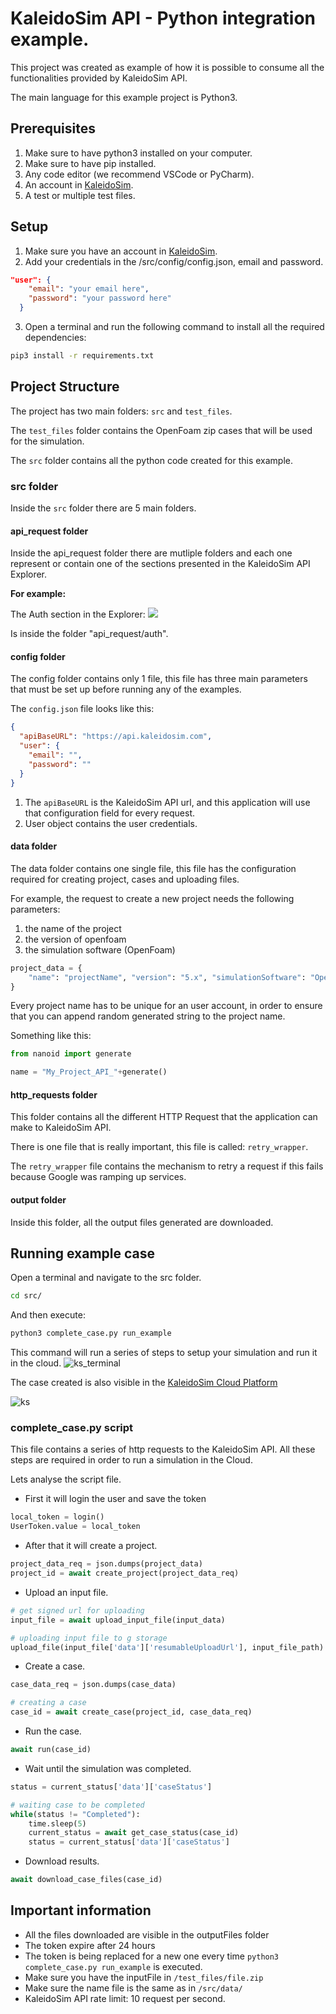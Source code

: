 # KaleidoSim API - Python integration example.

This project was created as example of how it is possible to consume all the functionalities provided by KaleidoSim API.

The main language for this example project is Python3.

## Prerequisites

1. Make sure to have python3 installed on your computer.
2. Make sure to have pip installed.
3. Any code editor (we recommend VSCode or PyCharm).
4. An account in [KaleidoSim](https://app.kaleidosim.com/register).
5. A test or multiple test files.

## Setup
1. Make sure you have an account in [KaleidoSim](https://app.kaleidosim.com/register).
2. Add your credentials in the /src/config/config.json, email and password.

```JSON
"user": {
    "email": "your email here",
    "password": "your password here"
  }
```
3. Open a terminal and run the following command to install all the required dependencies:

```bash
pip3 install -r requirements.txt
```

## Project Structure

The project has two main folders: `src` and `test_files`.

The `test_files` folder contains the OpenFoam zip cases that will be used for the simulation.

The `src` folder contains all the python code created for this example.

### **src folder**

Inside the `src` folder there are 5 main folders.

#### **api_request folder**
Inside the api_request folder there are mutliple folders and each one represent or contain one of the sections presented in the KaleidoSim API Explorer.

**For example:**

The Auth section in the Explorer:
<img src="./img_readme/Auth.png" tag="auth">

Is inside the folder "api_request/auth".

#### **config folder**

The config folder contains only 1 file, this file has three main parameters that must be set up before running any of the examples.

The `config.json` file looks like this:
```JSON
{
  "apiBaseURL": "https://api.kaleidosim.com",
  "user": {
    "email": "",
    "password": ""
  }
}
```
1. The `apiBaseURL` is the KaleidoSim API url, and this application will use that configuration field for every request.
2. User object contains the user credentials.

#### **data folder**
The data folder contains one single file, this file has the configuration required for creating project, cases and uploading files.

For example, the request to create a new project needs the following parameters:
1. the name of the project
2. the version of openfoam
3. the simulation software (OpenFoam)

```python
project_data = {
    "name": "projectName", "version": "5.x", "simulationSoftware": "OpenFoam"
}
```
Every project name has to be unique for an user account, in order to ensure that you can append random generated string to the project name.

Something like this:
```python
from nanoid import generate

name = "My_Project_API_"+generate()
```

#### **http_requests folder**
This folder contains all the different HTTP Request that the application can make to KaleidoSim API.

There is one file that is really important, this file is called: `retry_wrapper`.

The `retry_wrapper` file contains the mechanism to retry a request if this fails because Google was ramping up services.

#### **output folder**
Inside this folder, all the output files generated are downloaded.


## Running example case

Open a terminal and navigate to the src folder.

```bash
cd src/
```

And then execute:
```bash
python3 complete_case.py run_example
```

This command will run a series of steps to setup your simulation and run it in the cloud.
<img src="./img_readme/Terminal_case_running.png" alt="ks_terminal">

The case created is also visible in the [KaleidoSim Cloud Platform](https://app.kaleidosim.com/)

<img src="./img_readme/KS_case_running.png" alt="ks">


### complete_case.py script

This file contains a series of http requests to the KaleidoSim API. All these steps are required in order to run a simulation in the Cloud.

Lets analyse the script file.
* First it will login the user and save the token

```python
local_token = login()
UserToken.value = local_token
```

* After that it will create a project.

```python
project_data_req = json.dumps(project_data)
project_id = await create_project(project_data_req)
```

* Upload an input file.
```python
# get signed url for uploading
input_file = await upload_input_file(input_data)

# uploading input file to g storage
upload_file(input_file['data']['resumableUploadUrl'], input_file_path)
```

* Create a case.
```python
case_data_req = json.dumps(case_data)

# creating a case
case_id = await create_case(project_id, case_data_req)
```

* Run the case.

```python
await run(case_id)
```

* Wait until the simulation was completed.

```python
status = current_status['data']['caseStatus']

# waiting case to be completed
while(status != "Completed"):
    time.sleep(5)
    current_status = await get_case_status(case_id)
    status = current_status['data']['caseStatus']
```


* Download results.

```python
await download_case_files(case_id)
```



## Important information

- All the files downloaded are visible in the outputFiles folder
- The token expire after 24 hours
- The token is being replaced for a new one every time ```python3 complete_case.py run_example``` is executed.
- Make sure you have the inputFile in `/test_files/file.zip`
- Make sure the name file is the same as in `/src/data/`
- KaleidoSim API rate limit: 10 request per second.

